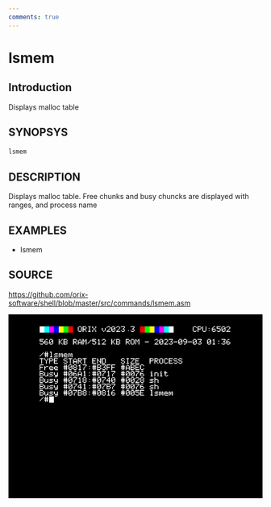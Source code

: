 ```yaml
---
comments: true
---
```

# lsmem

## Introduction

Displays malloc table

## SYNOPSYS

```bash
lsmem
```

## DESCRIPTION

Displays malloc table. Free chunks and busy chuncks are displayed with ranges, and process name

## EXAMPLES

+ lsmem

## SOURCE

https://github.com/orix-software/shell/blob/master/src/commands/lsmem.asm

![lsmem](imgs/lsmem.png)
